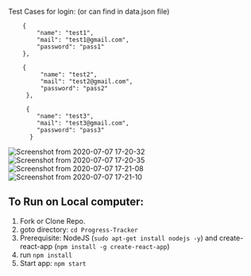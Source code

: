 Test Cases for login:
(or can find in data.json file)

        {
            "name": "test1",
            "mail": "test1@gmail.com",
            "password": "pass1"
        },
        
        {
             "name": "test2",
             "mail": "test2@gmail.com",
             "password": "pass2"
         },
         
         {
            "name": "test3",
            "mail": "test3@gmail.com",
            "password": "pass3"
          }



![Screenshot from 2020-07-07 17-20-32](https://user-images.githubusercontent.com/62255672/86777411-bc892580-c076-11ea-80e7-fa973066084a.png)
![Screenshot from 2020-07-07 17-20-35](https://user-images.githubusercontent.com/62255672/86777421-bf841600-c076-11ea-95a0-79a9ad0cdea7.png)
![Screenshot from 2020-07-07 17-21-08](https://user-images.githubusercontent.com/62255672/86777426-c1e67000-c076-11ea-80e1-7b24acfbfd51.png)
![Screenshot from 2020-07-07 17-21-10](https://user-images.githubusercontent.com/62255672/86777433-c4e16080-c076-11ea-88dd-b3e09fd1ff0d.png)

## To Run on Local computer:
1. Fork or Clone Repo.
1. goto directory: `cd Progress-Tracker`
1. Prerequisite: NodeJS (`sudo apt-get install nodejs -y`) and create-react-app (`npm install -g create-react-app`)
1. run `npm install`
1. Start app: `npm start`
